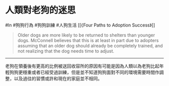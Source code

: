 # 人類對老狗的迷思
#ln #狗狗行為 #狗狗訓練 #人狗生活 
[[《Four Paths to Adoption Success》]]
> Older dogs are more likely to be returned to shelters than younger dogs. McConnell believes that this is at least in part due to adopters assuming that an older dog should already be completely trained, and not realizing that the dog needs time to adjust.

---

老狗在領養後有更高的比例被送回收容所的原因有可能是因為人類以為老狗比起年輕狗狗更穩重或者已經受過訓練，但是並不知道狗狗面對不同的環境需要時間作調整，以及過往的習慣或許和現在的家庭並不相同。